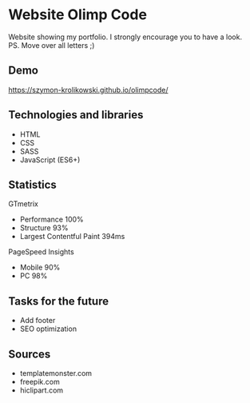 # Website Olimp Code

Website showing my portfolio. I strongly encourage you to have a look. <br>
PS. Move over all letters ;)

## Demo

https://szymon-krolikowski.github.io/olimpcode/

## Technologies and libraries

- HTML
- CSS
- SASS
- JavaScript (ES6+)

## Statistics

GTmetrix
- Performance 100%
- Structure 93%
- Largest Contentful Paint 394ms

PageSpeed Insights
- Mobile 90%
- PC 98%

## Tasks for the future

- Add footer
- SEO optimization

## Sources

- templatemonster.com
- freepik.com
- hiclipart.com